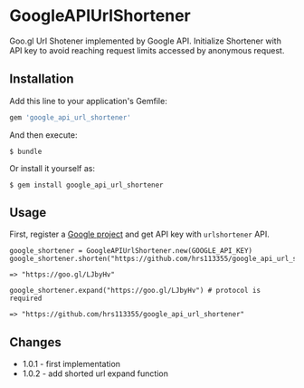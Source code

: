 # GoogleAPIUrlShortener

Goo.gl Url Shotener implemented by Google API. Initialize Shortener with API key to avoid reaching request limits accessed by anonymous request.

## Installation

Add this line to your application's Gemfile:

```ruby
gem 'google_api_url_shortener'
```

And then execute:

    $ bundle

Or install it yourself as:

    $ gem install google_api_url_shortener

## Usage

First, register a [Google project](https://console.developers.google.com/project) and get API key with `urlshortener` API.

```
google_shortener = GoogleAPIUrlShortener.new(GOOGLE_API_KEY)
google_shortener.shorten("https://github.com/hrs113355/google_api_url_shortener")

=> "https://goo.gl/LJbyHv"

google_shortener.expand("https://goo.gl/LJbyHv") # protocol is required

=> "https://github.com/hrs113355/google_api_url_shortener"

```

## Changes

* 1.0.1 - first implementation
* 1.0.2 - add shorted url expand function
